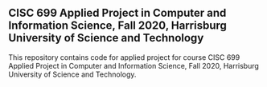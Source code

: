 ## CISC 699 Applied Project in Computer and Information Science, Fall 2020, Harrisburg University of Science and Technology 

This repository contains code for applied project for course CISC 699 Applied Project in Computer and Information Science, Fall 2020, Harrisburg University of Science and Technology. 
